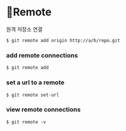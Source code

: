 # 🎐Remote

원격 저장소 연결

```shell
$ git remote add origin http://a/b/repo.git
```

### add remote connections

```shell
$ git remote add
```

### set a url to a remote

```shell
$ git remote set-url
```

### view remote connections

```shell
$ git remote -v
```

